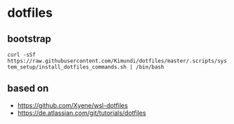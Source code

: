 # dotfiles

## bootstrap

`curl -sSf https://raw.githubusercontent.com/Kimundi/dotfiles/master/.scripts/system_setup/install_dotfiles_commands.sh | /bin/bash`

## based on 

- https://github.com/Xyene/wsl-dotfiles
- https://de.atlassian.com/git/tutorials/dotfiles
